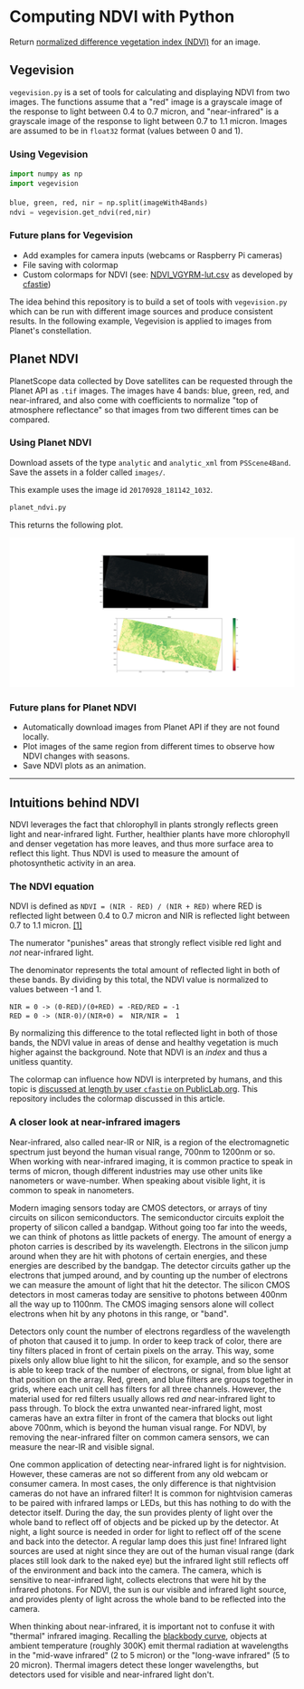 # Computing NDVI with Python

Return [normalized difference vegetation index (NDVI)](https://developers.planet.com/tutorials/calculate-ndvi/) for an image.

## Vegevision

`vegevision.py` is a set of tools for calculating and displaying NDVI from two images.
The functions assume that a "red" image is a grayscale image of the response to light between 0.4 to 0.7 micron,
and "near-infrared" is a grayscale image of the response to light between 0.7 to 1.1 micron.
Images are assumed to be in `float32` format (values between 0 and 1).

### Using Vegevision

```python
import numpy as np
import vegevision

blue, green, red, nir = np.split(imageWith4Bands)
ndvi = vegevision.get_ndvi(red,nir)
```

### Future plans for Vegevision

- Add examples for camera inputs (webcams or Raspberry Pi cameras)
- File saving with colormap
- Custom colormaps for NDVI (see: [NDVI_VGYRM-lut.csv](NDVI_VGYRM-lut.csv) as developed by [cfastie](https://publiclab.org/notes/cfastie/08-26-2014/new-ndvi-colormap))

The idea behind this repository is to build a set of tools with `vegevision.py` which can be run with different image sources and produce consistent results.
In the following example, Vegevision is applied to images from Planet's constellation.

## Planet NDVI

PlanetScope data collected by Dove satellites can be requested through the Planet API as `.tif` images.
The images have 4 bands: blue, green, red, and near-infrared, and also come with coefficients to normalize "top of atmosphere reflectance" so that images from two different times can be compared.

### Using Planet NDVI

Download assets of the type `analytic` and `analytic_xml` from `PSScene4Band`. Save the assets in a folder called `images/`.

This example uses the image id `20170928_181142_1032`.

```python
planet_ndvi.py
```

This returns the following plot.

![NDVI for item id 20170928_181142_1032](NDVI.png)

### Future plans for Planet NDVI

- Automatically download images from Planet API if they are not found locally.
- Plot images of the same region from different times to observe how NDVI changes with seasons.
- Save NDVI plots as an animation.

---

## Intuitions behind NDVI

NDVI leverages the fact that chlorophyll in plants strongly reflects green light and near-infrared light.
Further, healthier plants have more chlorophyll and denser vegetation has more leaves, and thus
more surface area to reflect this light.
Thus NDVI is used to measure the amount of photosynthetic activity in an area.

### The NDVI equation

NDVI is defined as `NDVI = (NIR - RED) / (NIR + RED)`
where RED is reflected light between 0.4 to 0.7 micron and NIR is reflected light between 0.7 to 1.1 micron. [[1]](citation!)

The numerator "punishes" areas that strongly reflect visible red light and _not_ near-infrared light.

The denominator represents the total amount of reflected light in both of these bands.
By dividing by this total, the NDVI value is normalized to values between
-1 and 1.

```text
NIR = 0 -> (0-RED)/(0+RED) = -RED/RED = -1
RED = 0 -> (NIR-0)/(NIR+0) =  NIR/NIR =  1
```

By normalizing this difference to the total reflected light in both of those bands,
the NDVI value in areas of dense and healthy vegetation is much higher against the background.
Note that NDVI is an _index_ and thus a unitless quantity.

The colormap can influence how NDVI is interpreted by humans, and this topic is [discussed at length by user `cfastie` on PublicLab.org](https://publiclab.org/notes/cfastie/08-26-2014/new-ndvi-colormap).
This repository includes the colormap discussed in this article.

### A closer look at near-infrared imagers

Near-infrared, also called near-IR or NIR, is a region of the electromagnetic spectrum just beyond the human visual range, 700nm to 1200nm or so.
When working with near-infrared imaging, it is common practice to speak in terms of micron, though different industries may use other units like nanometers or wave-number. When speaking about visible light, it is common to speak in nanometers.

Modern imaging sensors today are CMOS detectors, or arrays of tiny circuits on silicon semiconductors.
The semiconductor circuits exploit the property of silicon called a bandgap.
Without going too far into the weeds, we can think of photons as little packets of energy.
The amount of energy a photon carries is described by its wavelength.
Electrons in the silicon jump around when they are hit with photons of certain energies, and these energies are described by the bandgap.
The detector circuits gather up the electrons that jumped around,
and by counting up the number of electrons we can measure the amount of light
that hit the detector.
The silicon CMOS detectors in most cameras today are sensitive to photons between 400nm all the way up to 1100nm.
The CMOS imaging sensors alone will collect electrons when hit by any photons in this range, or "band".

Detectors only count the number of electrons regardless of the wavelength of photon that caused it to jump.
In order to keep track of color, there are tiny filters placed in front of certain pixels on the array.
This way, some pixels only allow blue light to hit the silicon, for example, and so the sensor is able to keep track of the number of electrons, or signal, from blue light at that position on the array.
Red, green, and blue filters are groups together in grids, where each unit cell has
filters for all three channels.
However, the material used for red filters usually allows red _and_ near-infrared light to pass through.
To block the extra unwanted near-infrared light, most cameras have an extra filter in front of the camera that blocks out light above 700nm, which is beyond the human visual range.
For NDVI, by removing the near-infrared filter on common camera sensors, we can measure the near-IR and visible signal.

One common application of detecting near-infrared light is for nightvision.
However, these cameras are not so different from any old webcam or consumer camera.
In most cases, the only difference is that nightvision cameras do not have an infrared filter!
It is common for nightvision cameras to be paired with infrared lamps or LEDs, but this has nothing to do with the detector itself.
During the day, the sun provides plenty of light over the whole band to reflect off of objects and be picked up by the detector.
At night, a light source is needed in order for light to reflect off of the scene and back into the detector.
A regular lamp does this just fine!
Infrared light sources are used at night since they are out of the human visual range (dark places still look dark to the naked eye) but the infrared light still reflects off of the environment and back into the camera.
The camera, which is sensitive to near-infrared light, collects electrons that were hit by the infrared photons.
For NDVI, the sun is our visible and infrared light source, and provides plenty of light across the whole band to be reflected into the camera.

When thinking about near-infrared, it is important not to confuse it with "thermal" infrared imaging.
Recalling the [blackbody curve](link!), objects at ambient temperature (roughly 300K)
emit thermal radiation at wavelengths in the "mid-wave infrared" (2 to 5 micron) or
the "long-wave infrared" (5 to 20 micron).
Thermal imagers detect these longer wavelengths, but detectors used for visible and near-infrared light don't.

